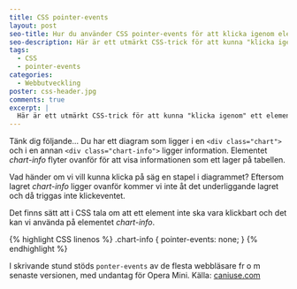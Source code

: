 ```yaml
---
title: CSS pointer-events
layout: post
seo-title: Hur du använder CSS pointer-events för att klicka igenom element
seo-description: Här är ett utmärkt CSS-trick för att kunna "klicka igenom" ett element som ligger ovanför ett annat.
tags:
  - CSS
  - pointer-events
categories:
  - Webbutveckling
poster: css-header.jpg
comments: true
excerpt: |
  Här är ett utmärkt CSS-trick för att kunna "klicka igenom" ett element som ligger ovanför ett annat.
---
```


Tänk dig följande... Du har ett diagram som ligger i en `<div class="chart">` och i en annan `<div class="chart-info">` ligger information. Elementet *chart-info* flyter ovanför för att visa informationen som ett lager på tabellen.

Vad händer om vi vill kunna klicka på säg en stapel i diagrammet? Eftersom lagret *chart-info* ligger ovanför kommer vi inte åt det underliggande lagret och då triggas inte klickeventet.

Det finns sätt att i CSS tala om att ett element inte ska vara klickbart och det kan vi använda på elementet *chart-info*.

{% highlight CSS linenos %}
.chart-info {
  pointer-events: none;
}
{% endhighlight %}

I skrivande stund stöds `ponter-events` av de flesta webbläsare fr o m senaste versionen, med undantag för Opera Mini.
Källa: [caniuse.com](http://caniuse.com/#search=pointer-events)
